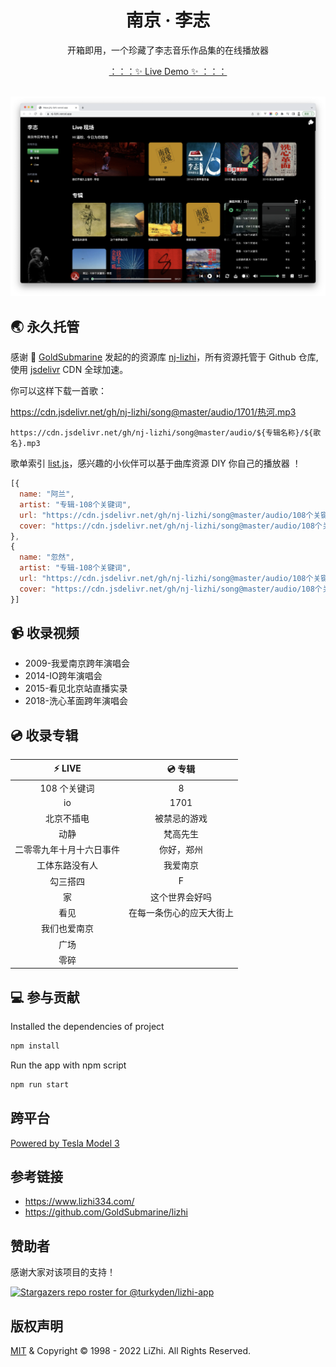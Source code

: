 <h1 align="center">南京 · 李志</h1>

<p align="center">开箱即用，一个珍藏了李志音乐作品集的在线播放器</p>

<div align="center">
  <a href="https://lizhi.turkyden.com" target="_blank">：：：✨ Live Demo ✨ ：：：</a>
</div>

<br/>

![logos](./screenshot.png)

## 🌏 永久托管

感谢 💚 [GoldSubmarine](https://github.com/GoldSubmarine) 发起的的资源库 [nj-lizhi](https://github.com/nj-lizhi)，所有资源托管于 Github 仓库, 使用 [jsdelivr](https://www.jsdelivr.com/) CDN 全球加速。

你可以这样下载一首歌：

https://cdn.jsdelivr.net/gh/nj-lizhi/song@master/audio/1701/热河.mp3

```
https://cdn.jsdelivr.net/gh/nj-lizhi/song@master/audio/${专辑名称}/${歌名}.mp3
```

歌单索引 [list.js](https://cdn.jsdelivr.net/gh/nj-lizhi/song@master/audio/list.js)，感兴趣的小伙伴可以基于曲库资源 DIY 你自己的播放器 ！

```js
[{
  name: "阿兰",
  artist: "专辑-108个关键词",
  url: "https://cdn.jsdelivr.net/gh/nj-lizhi/song@master/audio/108个关键词/阿兰.mp3",
  cover: "https://cdn.jsdelivr.net/gh/nj-lizhi/song@master/audio/108个关键词/cover.png",
},
{
  name: "忽然",
  artist: "专辑-108个关键词",
  url: "https://cdn.jsdelivr.net/gh/nj-lizhi/song@master/audio/108个关键词/忽然.mp3",
  cover: "https://cdn.jsdelivr.net/gh/nj-lizhi/song@master/audio/108个关键词/cover.png",
}]
```

## 📹 收录视频

- 2009-我爱南京跨年演唱会
- 2014-IO跨年演唱会
- 2015-看见北京站直播实录
- 2018-洗心革面跨年演唱会

## 💿 收录专辑

| :zap: **LIVE**           | 💿 **专辑**           |
| :------------------------: | :------------------------: |
| 108 个关键词             | 8                        |
| io                       | 1701                     |
| 北京不插电               | 被禁忌的游戏             |
| 动静                     | 梵高先生                 |
| 二零零九年十月十六日事件 | 你好，郑州               |
| 工体东路没有人           | 我爱南京                 |
| 勾三搭四                 | F                        |
| 家                       | 这个世界会好吗           |
| 看见                     | 在每一条伤心的应天大街上 |
| 我们也爱南京             |                          |
| 广场                     |                          |
| 零碎                     |                          |


## 💻 参与贡献

Installed the dependencies of project

```bash
npm install
```

Run the app with npm script

```bash
npm run start
```

## 跨平台

[Powered by Tesla Model 3](https://github.com/turkyden/lizhi-app/issues/1)

## 参考链接

- https://www.lizhi334.com/
- https://github.com/GoldSubmarine/lizhi

## 赞助者

感谢大家对该项目的支持！

[![Stargazers repo roster for @turkyden/lizhi-app](https://reporoster.com/stars/turkyden/lizhi-app)](https://github.com/turkyden/lizhi-app/stargazers)

## 版权声明

[MIT](https://git.woa.com/ihub/ihub-pix/blob/master/LICENSE) & Copyright © 1998 - 2022 LiZhi. All Rights Reserved.
